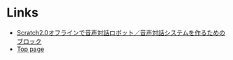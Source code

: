 # Links

- [Scratch2.0オフラインで音声対話ロボット／音声対話システムを作るためのブロック](https://memakura.github.io/dialogsystem)
- [Top page](https://memakura.github.io)
